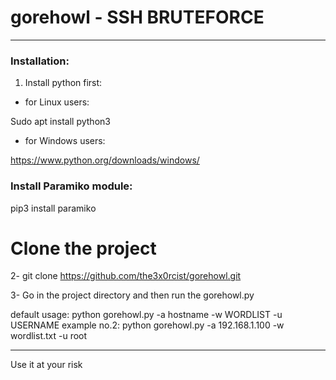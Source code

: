 # gorehowl - SSH BRUTEFORCE
---

### Installation:

1. Install python first:
- for Linux users: 

Sudo apt install python3


- for Windows users: 

https://www.python.org/downloads/windows/
### Install Paramiko module:

pip3 install paramiko

# Clone the project

2- git clone https://github.com/the3x0rcist/gorehowl.git

3- Go in the project directory and then run the gorehowl.py

default usage:
python gorehowl.py -a hostname -w WORDLIST -u USERNAME
example no.2:
python gorehowl.py -a 192.168.1.100 -w wordlist.txt -u root

---
Use it at your risk


